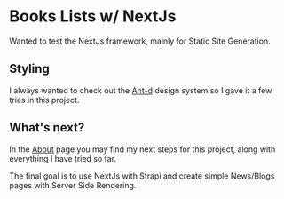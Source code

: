 # Books Lists w/ NextJs

Wanted to test the NextJs framework, mainly for
Static Site Generation.

## Styling

I always wanted to check out the
[Ant-d](https://ant.design/) design system so I
gave it a few tries in this project.

## What's next?

In the
[About](https:/https://bookstore-nextjs-test-4504a7svy-vpetridis.vercel.app/about)
page you may find my next steps for this project,
along with everything I have tried so far.

The final goal is to use NextJs with Strapi and create simple News/Blogs pages with Server Side Rendering.
